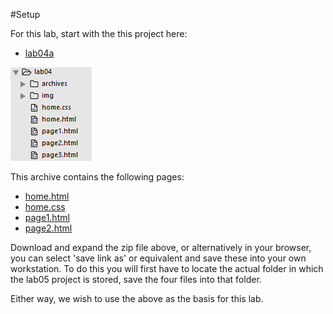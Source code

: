 #Setup

For this lab, start with the this project here:


- [lab04a](./archives/lab04a-starter.zip)


![](./img/01.png)

This archive contains the following pages:

- [home.html](./archives/lab04a-starter/home.html)
- [home.css](./archives/lab04a-starter/home.css)
- [page1.html](./archives/lab04a-starter/page1.html)
- [page2.html](./archives/lab04a-starter/page2.html)

Download and expand the zip file above, or alternatively in your browser, you can select 'save link as' or equivalent and save these into your own workstation. To do this you will first have to locate the actual folder in which the lab05 project is stored, save the four files into that folder.

Either way, we wish to use the above as the basis for this lab.
